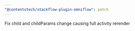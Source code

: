 ```yaml
---
"@contentstech/stackflow-plugin-omniflow": patch
---
```


Fix child and childParams change causing full activity rerender
